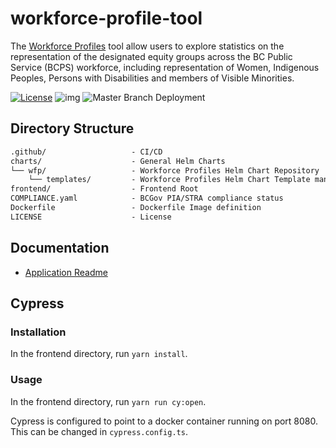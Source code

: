 # workforce-profile-tool
The [Workforce Profiles](https://www2.gov.bc.ca/gov/content/data/statistics/government/employee-research/workforce-profiles) tool allow users to explore statistics on the representation of the designated equity groups across the BC Public Service (BCPS) workforce, including representation of Women, Indigenous Peoples, Persons with Disabilities and members of Visible Minorities.



[![License](https://img.shields.io/badge/License-Apache%202.0-blue.svg)](LICENSE)
![img](https://img.shields.io/badge/Lifecycle-Stable-blue) ![Master Branch Deployment](https://github.com/bcgov/workforce-profile-tool/actions/workflows/continuous-deployment.yaml/badge.svg?branch=master)

## Directory Structure

```txt
.github/                   - CI/CD
charts/                    - General Helm Charts
└── wfp/                   - Workforce Profiles Helm Chart Repository
    └── templates/         - Workforce Profiles Helm Chart Template manifests
frontend/                  - Frontend Root
COMPLIANCE.yaml            - BCGov PIA/STRA compliance status
Dockerfile                 - Dockerfile Image definition
LICENSE                    - License
```

## Documentation

* [Application Readme](frontend/README.md)

## Cypress

### Installation

In the frontend directory, run `yarn install`.

### Usage

In the frontend directory, run `yarn run cy:open`.

Cypress is configured to point to a docker container running on port 8080. This can be changed in `cypress.config.ts`.